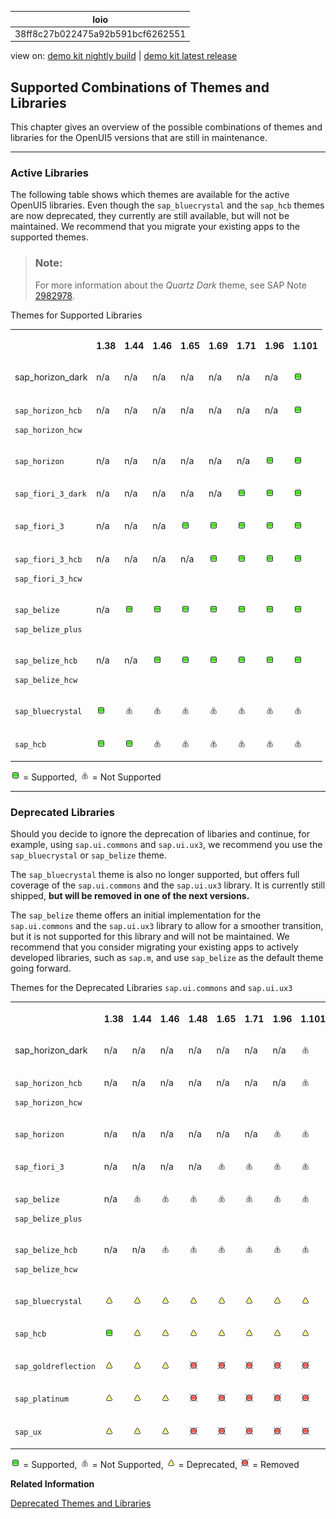 <!-- loio38ff8c27b022475a92b591bcf6262551 -->

| loio |
| -----|
| 38ff8c27b022475a92b591bcf6262551 |

<div id="loio">

view on: [demo kit nightly build](https://sdk.openui5.org/nightly/#/topic/38ff8c27b022475a92b591bcf6262551) | [demo kit latest release](https://sdk.openui5.org/topic/38ff8c27b022475a92b591bcf6262551)</div>

## Supported Combinations of Themes and Libraries

This chapter gives an overview of the possible combinations of themes and libraries for the OpenUI5 versions that are still in maintenance.

***

### Active Libraries

The following table shows which themes are available for the active OpenUI5 libraries. Even though the `sap_bluecrystal` and the `sap_hcb` themes are now deprecated, they currently are still available, but will not be maintained. We recommend that you migrate your existing apps to the supported themes.

> ### Note:  
> For more information about the *Quartz Dark* theme, see SAP Note [2982978](https://launchpad.support.sap.com/#/notes/2982978).

<a name="loio38ff8c27b022475a92b591bcf6262551__table_prf_w4r_zy"/>Themes for Supported Libraries


<table>
<tr>
<th valign="top">

 



</th>
<th valign="top">

1.38



</th>
<th valign="top">

1.44



</th>
<th valign="top">

1.46



</th>
<th valign="top">

1.65



</th>
<th valign="top">

1.69



</th>
<th valign="top">

1.71



</th>
<th valign="top">

1.96



</th>
<th valign="top">

1.101



</th>
</tr>
<tr>
<td valign="top">

sap\_horizon\_dark



</td>
<td valign="top">

n/a



</td>
<td valign="top">

n/a



</td>
<td valign="top">

n/a



</td>
<td valign="top">

n/a



</td>
<td valign="top">

n/a



</td>
<td valign="top">

n/a



</td>
<td valign="top">

n/a



</td>
<td valign="top">

![Supported](images/loio3cb17ee88aed44d2bf1d14b97728c709_LowRes.gif)



</td>
</tr>
<tr>
<td valign="top">

`sap_horizon_hcb`

`sap_horizon_hcw` 



</td>
<td valign="top">

n/a



</td>
<td valign="top">

n/a



</td>
<td valign="top">

n/a



</td>
<td valign="top">

n/a



</td>
<td valign="top">

n/a



</td>
<td valign="top">

n/a



</td>
<td valign="top">

n/a



</td>
<td valign="top">

 ![Supported](images/loio3cb17ee88aed44d2bf1d14b97728c709_LowRes.gif) 



</td>
</tr>
<tr>
<td valign="top">

 `sap_horizon` 



</td>
<td valign="top">

n/a



</td>
<td valign="top">

n/a



</td>
<td valign="top">

n/a



</td>
<td valign="top">

n/a



</td>
<td valign="top">

n/a



</td>
<td valign="top">

n/a



</td>
<td valign="top">

 ![Supported](images/loio3cb17ee88aed44d2bf1d14b97728c709_LowRes.gif) 



</td>
<td valign="top">

 ![Supported](images/loio3cb17ee88aed44d2bf1d14b97728c709_LowRes.gif) 



</td>
</tr>
<tr>
<td valign="top">

 `sap_fiori_3_dark` 



</td>
<td valign="top">

n/a



</td>
<td valign="top">

n/a



</td>
<td valign="top">

n/a



</td>
<td valign="top">

n/a



</td>
<td valign="top">

n/a



</td>
<td valign="top">

 ![Supported](images/loio3cb17ee88aed44d2bf1d14b97728c709_LowRes.gif) 



</td>
<td valign="top">

 ![Supported](images/loio3cb17ee88aed44d2bf1d14b97728c709_LowRes.gif) 



</td>
<td valign="top">

 ![Supported](images/loio3cb17ee88aed44d2bf1d14b97728c709_LowRes.gif) 



</td>
</tr>
<tr>
<td valign="top">

 `sap_fiori_3` 



</td>
<td valign="top">

n/a



</td>
<td valign="top">

n/a



</td>
<td valign="top">

n/a



</td>
<td valign="top">

 ![Supported](images/loio3cb17ee88aed44d2bf1d14b97728c709_LowRes.gif) 



</td>
<td valign="top">

 ![Supported](images/loio3cb17ee88aed44d2bf1d14b97728c709_LowRes.gif) 



</td>
<td valign="top">

 ![Supported](images/loio3cb17ee88aed44d2bf1d14b97728c709_LowRes.gif) 



</td>
<td valign="top">

 ![Supported](images/loio3cb17ee88aed44d2bf1d14b97728c709_LowRes.gif) 



</td>
<td valign="top">

 ![Supported](images/loio3cb17ee88aed44d2bf1d14b97728c709_LowRes.gif) 



</td>
</tr>
<tr>
<td valign="top">

`sap_fiori_3_hcb`

`sap_fiori_3_hcw`



</td>
<td valign="top">

n/a



</td>
<td valign="top">

n/a



</td>
<td valign="top">

n/a



</td>
<td valign="top">

n/a



</td>
<td valign="top">

 ![Supported](images/loio3cb17ee88aed44d2bf1d14b97728c709_LowRes.gif) 



</td>
<td valign="top">

 ![Supported](images/loio3cb17ee88aed44d2bf1d14b97728c709_LowRes.gif) 



</td>
<td valign="top">

 ![Supported](images/loio3cb17ee88aed44d2bf1d14b97728c709_LowRes.gif) 



</td>
<td valign="top">

 ![Supported](images/loio3cb17ee88aed44d2bf1d14b97728c709_LowRes.gif) 



</td>
</tr>
<tr>
<td valign="top">

`sap_belize`

`sap_belize_plus`



</td>
<td valign="top">

n/a



</td>
<td valign="top">

 ![Supported](images/loio3cb17ee88aed44d2bf1d14b97728c709_LowRes.gif) 



</td>
<td valign="top">

 ![Supported](images/loio3cb17ee88aed44d2bf1d14b97728c709_LowRes.gif) 



</td>
<td valign="top">

 ![Supported](images/loio3cb17ee88aed44d2bf1d14b97728c709_LowRes.gif) 



</td>
<td valign="top">

 ![Supported](images/loio3cb17ee88aed44d2bf1d14b97728c709_LowRes.gif) 



</td>
<td valign="top">

 ![Supported](images/loio3cb17ee88aed44d2bf1d14b97728c709_LowRes.gif) 



</td>
<td valign="top">

 ![Supported](images/loio3cb17ee88aed44d2bf1d14b97728c709_LowRes.gif) 



</td>
<td valign="top">

 ![Supported](images/loio3cb17ee88aed44d2bf1d14b97728c709_LowRes.gif) 



</td>
</tr>
<tr>
<td valign="top">

`sap_belize_hcb`

`sap_belize_hcw`



</td>
<td valign="top">

n/a



</td>
<td valign="top">

n/a



</td>
<td valign="top">

 ![Supported](images/loio3cb17ee88aed44d2bf1d14b97728c709_LowRes.gif) 



</td>
<td valign="top">

 ![Supported](images/loio3cb17ee88aed44d2bf1d14b97728c709_LowRes.gif) 



</td>
<td valign="top">

 ![Supported](images/loio3cb17ee88aed44d2bf1d14b97728c709_LowRes.gif) 



</td>
<td valign="top">

 ![Supported](images/loio3cb17ee88aed44d2bf1d14b97728c709_LowRes.gif) 



</td>
<td valign="top">

 ![Supported](images/loio3cb17ee88aed44d2bf1d14b97728c709_LowRes.gif) 



</td>
<td valign="top">

 ![Supported](images/loio3cb17ee88aed44d2bf1d14b97728c709_LowRes.gif) 



</td>
</tr>
<tr>
<td valign="top">

 `sap_bluecrystal` 



</td>
<td valign="top">

 ![Supported](images/loio3cb17ee88aed44d2bf1d14b97728c709_LowRes.gif) 



</td>
<td valign="top">

 ![Not Supported](images/loiod355123503654aae97106b021020b7be_LowRes.png) 



</td>
<td valign="top">

 ![Not Supported](images/loiod355123503654aae97106b021020b7be_LowRes.png) 



</td>
<td valign="top">

 ![Not Supported](images/loiod355123503654aae97106b021020b7be_LowRes.png) 



</td>
<td valign="top">

 ![Not Supported](images/loiod355123503654aae97106b021020b7be_LowRes.png) 



</td>
<td valign="top">

 ![Not Supported](images/loiod355123503654aae97106b021020b7be_LowRes.png) 



</td>
<td valign="top">

 ![Not Supported](images/loiod355123503654aae97106b021020b7be_LowRes.png) 



</td>
<td valign="top">

 ![Not Supported](images/loiod355123503654aae97106b021020b7be_LowRes.png) 



</td>
</tr>
<tr>
<td valign="top">

 `sap_hcb` 



</td>
<td valign="top">

 ![Supported](images/loio3cb17ee88aed44d2bf1d14b97728c709_LowRes.gif) 



</td>
<td valign="top">

 ![Supported](images/loio3cb17ee88aed44d2bf1d14b97728c709_LowRes.gif) 



</td>
<td valign="top">

 ![Not Supported](images/loiod355123503654aae97106b021020b7be_LowRes.png) 



</td>
<td valign="top">

![Not Supported](images/loiod355123503654aae97106b021020b7be_LowRes.png)



</td>
<td valign="top">

 ![Not Supported](images/loiod355123503654aae97106b021020b7be_LowRes.png) 



</td>
<td valign="top">

 ![Not Supported](images/loiod355123503654aae97106b021020b7be_LowRes.png) 



</td>
<td valign="top">

 ![Not Supported](images/loiod355123503654aae97106b021020b7be_LowRes.png) 



</td>
<td valign="top">

 ![Not Supported](images/loiod355123503654aae97106b021020b7be_LowRes.png) 



</td>
</tr>
</table>

![Supported](images/loio3cb17ee88aed44d2bf1d14b97728c709_LowRes.gif) = Supported, ![Not Supported](images/loiod355123503654aae97106b021020b7be_LowRes.png) = Not Supported

***

<a name="loio38ff8c27b022475a92b591bcf6262551__section_yh3_vnz_zy"/>

### Deprecated Libraries

Should you decide to ignore the deprecation of libaries and continue, for example, using `sap.ui.commons` and `sap.ui.ux3`, we recommend you use the `sap_bluecrystal` or `sap_belize` theme.

The `sap_bluecrystal` theme is also no longer supported, but offers full coverage of the `sap.ui.commons` and the `sap.ui.ux3` library. It is currently still shipped, **but will be removed in one of the next versions.**

The `sap_belize` theme offers an initial implementation for the `sap.ui.commons` and the `sap.ui.ux3` library to allow for a smoother transition, but it is not supported for this library and will not be maintained. We recommend that you consider migrating your existing apps to actively developed libraries, such as `sap.m`, and use `sap_belize` as the default theme going forward.

<a name="loio38ff8c27b022475a92b591bcf6262551__table_xpk_zqr_zy"/>Themes for the Deprecated Libraries `sap.ui.commons` and `sap.ui.ux3`


<table>
<tr>
<th valign="top">

 



</th>
<th valign="top">

1.38



</th>
<th valign="top">

1.44



</th>
<th valign="top">

1.46



</th>
<th valign="top">

1.48



</th>
<th valign="top">

1.65



</th>
<th valign="top">

1.71



</th>
<th valign="top">

1.96



</th>
<th valign="top">

1.101



</th>
</tr>
<tr>
<td valign="top">

sap\_horizon\_dark



</td>
<td valign="top">

n/a



</td>
<td valign="top">

n/a



</td>
<td valign="top">

n/a



</td>
<td valign="top">

n/a



</td>
<td valign="top">

n/a



</td>
<td valign="top">

n/a



</td>
<td valign="top">

n/a



</td>
<td valign="top">

 ![Not Supported](images/loiod355123503654aae97106b021020b7be_LowRes.png) 



</td>
</tr>
<tr>
<td valign="top">

`sap_horizon_hcb`

`sap_horizon_hcw` 



</td>
<td valign="top">

n/a



</td>
<td valign="top">

n/a



</td>
<td valign="top">

n/a



</td>
<td valign="top">

n/a



</td>
<td valign="top">

n/a



</td>
<td valign="top">

n/a



</td>
<td valign="top">

n/a



</td>
<td valign="top">

 ![Not Supported](images/loiod355123503654aae97106b021020b7be_LowRes.png) 



</td>
</tr>
<tr>
<td valign="top">

 `sap_horizon` 



</td>
<td valign="top">

n/a



</td>
<td valign="top">

n/a



</td>
<td valign="top">

n/a



</td>
<td valign="top">

n/a



</td>
<td valign="top">

n/a



</td>
<td valign="top">

n/a



</td>
<td valign="top">

 ![Not Supported](images/loiod355123503654aae97106b021020b7be_LowRes.png) 



</td>
<td valign="top">

 ![Not Supported](images/loiod355123503654aae97106b021020b7be_LowRes.png) 



</td>
</tr>
<tr>
<td valign="top">

 `sap_fiori_3` 



</td>
<td valign="top">

n/a



</td>
<td valign="top">

n/a



</td>
<td valign="top">

n/a



</td>
<td valign="top">

n/a



</td>
<td valign="top">

 ![Not Supported](images/loiod355123503654aae97106b021020b7be_LowRes.png) 



</td>
<td valign="top">

 ![Not Supported](images/loiod355123503654aae97106b021020b7be_LowRes.png) 



</td>
<td valign="top">

 ![Not Supported](images/loiod355123503654aae97106b021020b7be_LowRes.png) 



</td>
<td valign="top">

 ![Not Supported](images/loiod355123503654aae97106b021020b7be_LowRes.png) 



</td>
</tr>
<tr>
<td valign="top">

`sap_belize`

`sap_belize_plus`



</td>
<td valign="top">

n/a



</td>
<td valign="top">

 ![Not Supported](images/loiod355123503654aae97106b021020b7be_LowRes.png) 



</td>
<td valign="top">

 ![Not Supported](images/loiod355123503654aae97106b021020b7be_LowRes.png) 



</td>
<td valign="top">

 ![Not Supported](images/loiod355123503654aae97106b021020b7be_LowRes.png) 



</td>
<td valign="top">

 ![Not Supported](images/loiod355123503654aae97106b021020b7be_LowRes.png) 



</td>
<td valign="top">

 ![Not Supported](images/loiod355123503654aae97106b021020b7be_LowRes.png) 



</td>
<td valign="top">

 ![Not Supported](images/loiod355123503654aae97106b021020b7be_LowRes.png) 



</td>
<td valign="top">

 ![Not Supported](images/loiod355123503654aae97106b021020b7be_LowRes.png) 



</td>
</tr>
<tr>
<td valign="top">

`sap_belize_hcb`

`sap_belize_hcw`



</td>
<td valign="top">

n/a



</td>
<td valign="top">

n/a



</td>
<td valign="top">

 ![Not Supported](images/loiod355123503654aae97106b021020b7be_LowRes.png) 



</td>
<td valign="top">

 ![Not Supported](images/loiod355123503654aae97106b021020b7be_LowRes.png) 



</td>
<td valign="top">

 ![Not Supported](images/loiod355123503654aae97106b021020b7be_LowRes.png) 



</td>
<td valign="top">

 ![Not Supported](images/loiod355123503654aae97106b021020b7be_LowRes.png) 



</td>
<td valign="top">

 ![Not Supported](images/loiod355123503654aae97106b021020b7be_LowRes.png) 



</td>
<td valign="top">

 ![Not Supported](images/loiod355123503654aae97106b021020b7be_LowRes.png) 



</td>
</tr>
<tr>
<td valign="top">

 `sap_bluecrystal` 



</td>
<td valign="top">

 ![Deprecated](images/loio3ea53dcd3acc4783a7a4b83e10c8f1aa_LowRes.gif) 



</td>
<td valign="top">

 ![Deprecated](images/loio3ea53dcd3acc4783a7a4b83e10c8f1aa_LowRes.gif) 



</td>
<td valign="top">

 ![Deprecated](images/loio3ea53dcd3acc4783a7a4b83e10c8f1aa_LowRes.gif) 



</td>
<td valign="top">

 ![Deprecated](images/loio3ea53dcd3acc4783a7a4b83e10c8f1aa_LowRes.gif) 



</td>
<td valign="top">

 ![Deprecated](images/loio3ea53dcd3acc4783a7a4b83e10c8f1aa_LowRes.gif) 



</td>
<td valign="top">

 ![Deprecated](images/loio3ea53dcd3acc4783a7a4b83e10c8f1aa_LowRes.gif) 



</td>
<td valign="top">

 ![Deprecated](images/loio3ea53dcd3acc4783a7a4b83e10c8f1aa_LowRes.gif) 



</td>
<td valign="top">

 ![Deprecated](images/loio3ea53dcd3acc4783a7a4b83e10c8f1aa_LowRes.gif) 



</td>
</tr>
<tr>
<td valign="top">

 `sap_hcb` 



</td>
<td valign="top">

 ![Supported](images/loio3cb17ee88aed44d2bf1d14b97728c709_LowRes.gif) 



</td>
<td valign="top">

 ![Deprecated](images/loio3ea53dcd3acc4783a7a4b83e10c8f1aa_LowRes.gif) 



</td>
<td valign="top">

 ![Deprecated](images/loio3ea53dcd3acc4783a7a4b83e10c8f1aa_LowRes.gif) 



</td>
<td valign="top">

 ![Deprecated](images/loio3ea53dcd3acc4783a7a4b83e10c8f1aa_LowRes.gif) 



</td>
<td valign="top">

 ![Deprecated](images/loio3ea53dcd3acc4783a7a4b83e10c8f1aa_LowRes.gif) 



</td>
<td valign="top">

 ![Deprecated](images/loio3ea53dcd3acc4783a7a4b83e10c8f1aa_LowRes.gif) 



</td>
<td valign="top">

 ![Deprecated](images/loio3ea53dcd3acc4783a7a4b83e10c8f1aa_LowRes.gif) 



</td>
<td valign="top">

 ![Deprecated](images/loio3ea53dcd3acc4783a7a4b83e10c8f1aa_LowRes.gif) 



</td>
</tr>
<tr>
<td valign="top">

 `sap_goldreflection` 



</td>
<td valign="top">

 ![Deprecated](images/loio3ea53dcd3acc4783a7a4b83e10c8f1aa_LowRes.gif) 



</td>
<td valign="top">

 ![Deprecated](images/loio3ea53dcd3acc4783a7a4b83e10c8f1aa_LowRes.gif) 



</td>
<td valign="top">

 ![Deprecated](images/loio3ea53dcd3acc4783a7a4b83e10c8f1aa_LowRes.gif) 



</td>
<td valign="top">

 ![Removed](images/loio5befb5af20ed42fd9052a99014d953a3_LowRes.gif) 



</td>
<td valign="top">

 ![Removed](images/loio5befb5af20ed42fd9052a99014d953a3_LowRes.gif) 



</td>
<td valign="top">

 ![Removed](images/loio5befb5af20ed42fd9052a99014d953a3_LowRes.gif) 



</td>
<td valign="top">

 ![Removed](images/loio5befb5af20ed42fd9052a99014d953a3_LowRes.gif) 



</td>
<td valign="top">

 ![Removed](images/loio5befb5af20ed42fd9052a99014d953a3_LowRes.gif) 



</td>
</tr>
<tr>
<td valign="top">

 `sap_platinum` 



</td>
<td valign="top">

 ![Deprecated](images/loio3ea53dcd3acc4783a7a4b83e10c8f1aa_LowRes.gif) 



</td>
<td valign="top">

 ![Deprecated](images/loio3ea53dcd3acc4783a7a4b83e10c8f1aa_LowRes.gif) 



</td>
<td valign="top">

 ![Deprecated](images/loio3ea53dcd3acc4783a7a4b83e10c8f1aa_LowRes.gif) 



</td>
<td valign="top">

 ![Removed](images/loio5befb5af20ed42fd9052a99014d953a3_LowRes.gif) 



</td>
<td valign="top">

 ![Removed](images/loio5befb5af20ed42fd9052a99014d953a3_LowRes.gif) 



</td>
<td valign="top">

 ![Removed](images/loio5befb5af20ed42fd9052a99014d953a3_LowRes.gif) 



</td>
<td valign="top">

 ![Removed](images/loio5befb5af20ed42fd9052a99014d953a3_LowRes.gif) 



</td>
<td valign="top">

 ![Removed](images/loio5befb5af20ed42fd9052a99014d953a3_LowRes.gif) 



</td>
</tr>
<tr>
<td valign="top">

 `sap_ux` 



</td>
<td valign="top">

 ![Deprecated](images/loio3ea53dcd3acc4783a7a4b83e10c8f1aa_LowRes.gif) 



</td>
<td valign="top">

 ![Deprecated](images/loio3ea53dcd3acc4783a7a4b83e10c8f1aa_LowRes.gif) 



</td>
<td valign="top">

 ![Deprecated](images/loio3ea53dcd3acc4783a7a4b83e10c8f1aa_LowRes.gif) 



</td>
<td valign="top">

 ![Removed](images/loio5befb5af20ed42fd9052a99014d953a3_LowRes.gif) 



</td>
<td valign="top">

 ![Removed](images/loio5befb5af20ed42fd9052a99014d953a3_LowRes.gif) 



</td>
<td valign="top">

 ![Removed](images/loio5befb5af20ed42fd9052a99014d953a3_LowRes.gif) 



</td>
<td valign="top">

 ![Removed](images/loio5befb5af20ed42fd9052a99014d953a3_LowRes.gif) 



</td>
<td valign="top">

 ![Removed](images/loio5befb5af20ed42fd9052a99014d953a3_LowRes.gif) 



</td>
</tr>
</table>

![Supported](images/loio3cb17ee88aed44d2bf1d14b97728c709_LowRes.gif) = Supported, ![Not Supported](images/loiod355123503654aae97106b021020b7be_LowRes.png) = Not Supported, ![Deprecated](images/loio3ea53dcd3acc4783a7a4b83e10c8f1aa_LowRes.gif) = Deprecated, ![Removed](images/loio5befb5af20ed42fd9052a99014d953a3_LowRes.gif) = Removed

**Related Information**  


[Deprecated Themes and Libraries](Deprecated_Themes_and_Libraries_a87ca84.md "As OpenUI5 evolves over time, some of the UI controls are replaced by others, or their concepts abandoned entirely. This chapter gives an overview on theme and library level of the most important deprecations. Individual control deprecations and more information about the controls replacing them can be found in the API reference within the Demo Kit.")

